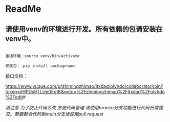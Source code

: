 # ReadMe

## 请使用venv的环境进行开发。所有依赖的包请安装在venv中。

```

激活环境：source venv/bin/activate

安装包： pip install packagename
```

接口文档：


<https://www.yuque.com/g/zhimingzhimao/ltxdad/olvhdo/collaborator/join?token=iIHPDs9TLUe0EgtK&goto=%2Fzhimingzhimao%2Fltxdad%2Folvhdo%2Fedit>#

*请注意 为了防止代码丢失 方便代码管理 请使用branch分支功能进行代码日常提交。若要整合代码到main分支请使用pull request*


